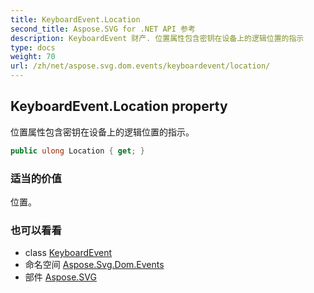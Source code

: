 ```yaml
---
title: KeyboardEvent.Location
second_title: Aspose.SVG for .NET API 参考
description: KeyboardEvent 财产. 位置属性包含密钥在设备上的逻辑位置的指示
type: docs
weight: 70
url: /zh/net/aspose.svg.dom.events/keyboardevent/location/
---
```

## KeyboardEvent.Location property

位置属性包含密钥在设备上的逻辑位置的指示。

```csharp
public ulong Location { get; }
```

### 适当的价值

位置。

### 也可以看看

* class [KeyboardEvent](../)
* 命名空间 [Aspose.Svg.Dom.Events](../../keyboardevent/)
* 部件 [Aspose.SVG](../../../)


